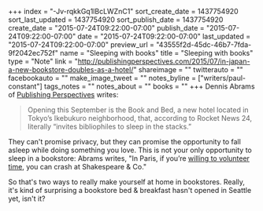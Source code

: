 +++
index = "-Jv-rqkkGq1lBcLWZnC1"
sort_create_date = 1437754920
sort_last_updated = 1437754920
sort_publish_date = 1437754920
create_date = "2015-07-24T09:22:00-07:00"
publish_date = "2015-07-24T09:22:00-07:00"
date = "2015-07-24T09:22:00-07:00"
last_updated = "2015-07-24T09:22:00-07:00"
preview_url = "43555f2d-45dc-46b7-7fda-9f2042ec752f"
name = "Sleeping with books"
title = "Sleeping with books"
type = "Note"
link = "http://publishingperspectives.com/2015/07/in-japan-a-new-bookstore-doubles-as-a-hotel/"
shareimage = ""
twitterauto = ""
facebookauto = ""
make_image_tweet = ""
notes_byline = ["writers/paul-constant"]
tags_notes = ""
notes_about = ""
books = ""
+++
Dennis Abrams of [Publishing Perspectives](http://publishingperspectives.com/2015/07/in-japan-a-new-bookstore-doubles-as-a-hotel/) writes:

<blockquote>Opening this September is the Book and Bed, a new hotel located in Tokyo’s Ikebukuro neighborhood, that, according to Rocket News 24, literally “invites bibliophiles to sleep in the stacks.”</blockquote>

They can't promise privacy, but they can promise the opportunity to fall asleep while doing something you love. This is not your only opportunity to sleep in a bookstore: Abrams writes, "In Paris, if you’re [willing to volunteer time](http://shakespeareandcompany.com/51/shakespeare-and-company/55/volunteering-with-us), you can crash at Shakespeare & Co." 

So that's two ways to really make yourself at home in bookstores. Really, it's kind of surprising a bookstore bed & breakfast hasn't opened in Seattle yet, isn't it?
